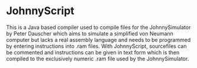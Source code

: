 # JohnnyScript
This is a Java based compiler used to compile files for the JohnnySimulator by Peter Dauscher which aims to simulate a simplified von Neumann computer but lacks a real assembly language and needs to be programmed by entering instructions into .ram files.
With JohnnyScript, sourcefiles can be commented and instructions can be given in text form which is then compiled to the exclusively numeric .ram file used by the JohnnySimulator.
